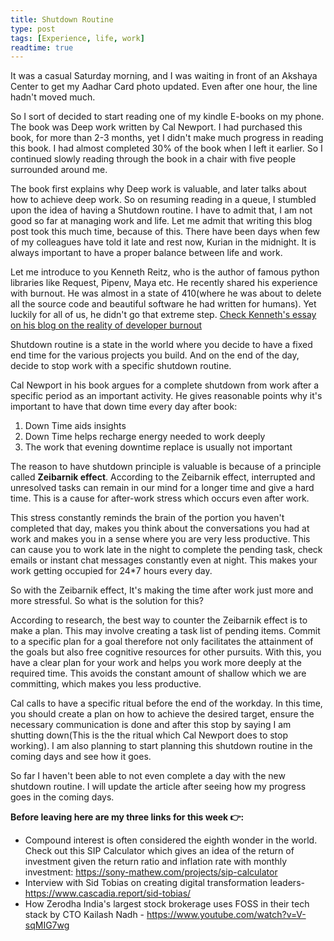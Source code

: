 ```yaml
---
title: Shutdown Routine
type: post
tags: [Experience, life, work]
readtime: true
---
```


It was a casual Saturday morning, and I was waiting in front of
an Akshaya Center to get my Aadhar Card photo updated. Even
after one hour, the line hadn't moved much.

So I sort of decided to start reading one of my kindle E-books on my phone.
The book was Deep work written by Cal Newport. I had purchased this book,
for more than 2-3 months, yet I didn't make much progress in reading this book.
I had almost completed 30% of the book when I left it earlier. So I 
continued slowly reading through the book in a chair with five people surrounded 
around me.

The book first explains why Deep work is valuable, and later talks about
how to achieve deep work. So on resuming reading in a queue, I stumbled upon the idea of having a Shutdown routine.
I have to admit that, I am not good so far at managing work and life. 
Let me admit that writing this blog post took this much time, because of this.
There have been days when few of my colleagues have told it late and rest now, Kurian in the midnight. It is always important to have a proper balance between life and work. 

Let me introduce to you Kenneth Reitz, who is the author of famous python libraries like Request, Pipenv, Maya etc. He recently shared his experience with burnout. He was almost in a state of 410(where he was about to delete
all the source code and beautiful software he had written for humans). Yet
luckily for all of us, he didn't go that extreme step. [Check Kenneth's essay on his blog on the reality of developer burnout](https://kenreitz.org/essays/2017/01/05/the-reality-of-developer-burnout)

Shutdown routine is a state in the world where you decide to have a fixed
end time for the various projects you build. And on the end of the day, decide
to stop work with a specific shutdown routine.

Cal Newport in his book argues for a complete shutdown from work after a specific period
as an important activity. He gives reasonable points why it's important to have that 
down time every day after book:

1. Down Time aids insights
2. Down Time helps recharge energy needed to work deeply
3. The work that evening downtime replace is usually not important

The reason to have shutdown principle is valuable is because of a principle called **Zeibarnik effect**.
According to the Zeibarnik effect, interrupted and unresolved tasks can remain in our mind for a
longer time and give a hard time. This is a cause for after-work stress which occurs even after work.

This stress constantly reminds the brain of the portion you haven't completed 
that day, makes you think about the conversations you had at work and makes
you in a sense where you are very less productive. 
This can cause you to work late in the night to complete the pending task, check
emails or instant chat messages constantly even at night. This makes your work getting occupied for 24*7 hours every day.

So with the Zeibarnik effect, It's making the time after work just
more and more stressful. So what is the solution for this?

According to research, the best way to counter the Zeibarnik effect is to make a plan. This may involve
creating a task list of pending items. Commit to a specific plan for a goal therefore not only facilitates
the attainment of the goals but also free cognitive resources for other pursuits. With this,
you have a clear plan for your work and helps you work more deeply at the required time.
This avoids the constant amount of shallow which we are committing, which makes you less productive.

Cal calls to have a specific ritual before the end of the workday. In this time, you
should create a plan on how to achieve the desired target, ensure the necessary communication
is done and after this stop by saying I am shutting down(This is the
the ritual which Cal Newport does to stop working).
I am also planning to start planning this shutdown routine in the coming days and see how it goes.

So far I haven't been able to not even complete a day with the new shutdown routine.
I will update the article after seeing how my progress goes in the coming days.

**Before leaving here are my three links for this week  👉:**

- Compound interest is often considered the eighth wonder in the world. Check out this
SIP Calculator which gives an idea of the return of investment given the return ratio and inflation rate with monthly investment: https://sony-mathew.com/projects/sip-calculator
- Interview with Sid Tobias on creating digital transformation leaders- https://www.cascadia.report/sid-tobias/
- How Zerodha India's largest stock brokerage uses FOSS in their tech stack by CTO Kailash Nadh - https://www.youtube.com/watch?v=V-sqMIG7wg
